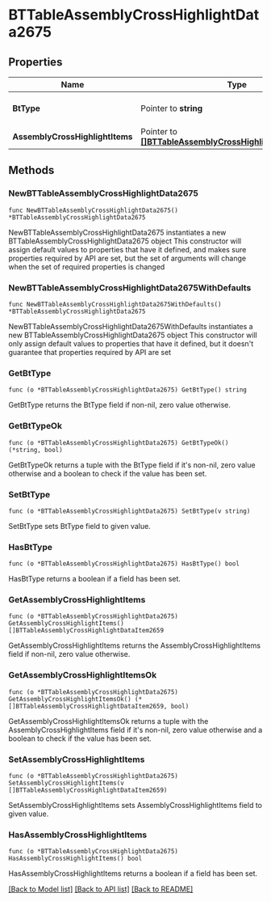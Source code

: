 # BTTableAssemblyCrossHighlightData2675

## Properties

Name | Type | Description | Notes
------------ | ------------- | ------------- | -------------
**BtType** | Pointer to **string** | Type of JSON object. | [optional] 
**AssemblyCrossHighlightItems** | Pointer to [**[]BTTableAssemblyCrossHighlightDataItem2659**](BTTableAssemblyCrossHighlightDataItem2659.md) |  | [optional] 

## Methods

### NewBTTableAssemblyCrossHighlightData2675

`func NewBTTableAssemblyCrossHighlightData2675() *BTTableAssemblyCrossHighlightData2675`

NewBTTableAssemblyCrossHighlightData2675 instantiates a new BTTableAssemblyCrossHighlightData2675 object
This constructor will assign default values to properties that have it defined,
and makes sure properties required by API are set, but the set of arguments
will change when the set of required properties is changed

### NewBTTableAssemblyCrossHighlightData2675WithDefaults

`func NewBTTableAssemblyCrossHighlightData2675WithDefaults() *BTTableAssemblyCrossHighlightData2675`

NewBTTableAssemblyCrossHighlightData2675WithDefaults instantiates a new BTTableAssemblyCrossHighlightData2675 object
This constructor will only assign default values to properties that have it defined,
but it doesn't guarantee that properties required by API are set

### GetBtType

`func (o *BTTableAssemblyCrossHighlightData2675) GetBtType() string`

GetBtType returns the BtType field if non-nil, zero value otherwise.

### GetBtTypeOk

`func (o *BTTableAssemblyCrossHighlightData2675) GetBtTypeOk() (*string, bool)`

GetBtTypeOk returns a tuple with the BtType field if it's non-nil, zero value otherwise
and a boolean to check if the value has been set.

### SetBtType

`func (o *BTTableAssemblyCrossHighlightData2675) SetBtType(v string)`

SetBtType sets BtType field to given value.

### HasBtType

`func (o *BTTableAssemblyCrossHighlightData2675) HasBtType() bool`

HasBtType returns a boolean if a field has been set.

### GetAssemblyCrossHighlightItems

`func (o *BTTableAssemblyCrossHighlightData2675) GetAssemblyCrossHighlightItems() []BTTableAssemblyCrossHighlightDataItem2659`

GetAssemblyCrossHighlightItems returns the AssemblyCrossHighlightItems field if non-nil, zero value otherwise.

### GetAssemblyCrossHighlightItemsOk

`func (o *BTTableAssemblyCrossHighlightData2675) GetAssemblyCrossHighlightItemsOk() (*[]BTTableAssemblyCrossHighlightDataItem2659, bool)`

GetAssemblyCrossHighlightItemsOk returns a tuple with the AssemblyCrossHighlightItems field if it's non-nil, zero value otherwise
and a boolean to check if the value has been set.

### SetAssemblyCrossHighlightItems

`func (o *BTTableAssemblyCrossHighlightData2675) SetAssemblyCrossHighlightItems(v []BTTableAssemblyCrossHighlightDataItem2659)`

SetAssemblyCrossHighlightItems sets AssemblyCrossHighlightItems field to given value.

### HasAssemblyCrossHighlightItems

`func (o *BTTableAssemblyCrossHighlightData2675) HasAssemblyCrossHighlightItems() bool`

HasAssemblyCrossHighlightItems returns a boolean if a field has been set.


[[Back to Model list]](../README.md#documentation-for-models) [[Back to API list]](../README.md#documentation-for-api-endpoints) [[Back to README]](../README.md)


